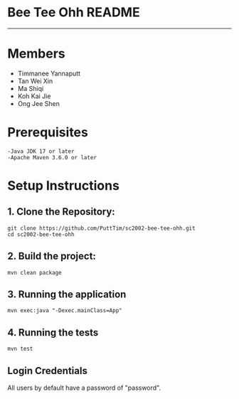 # Bee Tee Ohh README
---
# Members
 - Timmanee Yannaputt
 - Tan Wei Xin
 - Ma Shiqi
 - Koh Kai Jie
 - Ong Jee Shen


# Prerequisites
    -Java JDK 17 or later
    -Apache Maven 3.6.0 or later

# Setup Instructions



## 1.  Clone the Repository:
```
git clone https://github.com/PuttTim/sc2002-bee-tee-ohh.git
cd sc2002-bee-tee-ohh
```
## 2.  Build the project:

```
mvn clean package
```

## 3. Running the application
```
mvn exec:java "-Dexec.mainClass=App"
```

## 4. Running the tests
```
mvn test
```

## Login Credentials
All users by default have a password of "password".
